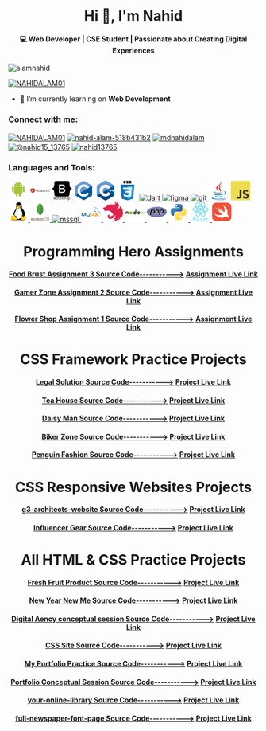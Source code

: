  <img src="https://github.com/alamnahid/portfolio-conceptional-session-practice/assets/138557372/7d886288-1024-411e-8389-507fe9d8c3be" alt="">

<h1 align="center">Hi 👋, I'm Nahid</h1>
<h4 align="center">💻 Web Developer | CSE Student | Passionate about Creating Digital Experiences</h4>

<p align="left"> <img src="https://komarev.com/ghpvc/?username=alamnahid&label=Profile%20views&color=0e75b6&style=flat" alt="alamnahid" /> </p>

<p align="left"> <a href="https://twitter.com/NAHIDALAM01" target="blank"><img src="https://img.shields.io/twitter/follow/NAHIDALAM01?logo=twitter&style=for-the-badge" alt="NAHIDALAM01" /></a> </p>

- 🔭 I’m currently learning on **Web Development**

<h3 align="left">Connect with me:</h3>
<p align="left">
<a href="https://twitter.com/NAHIDALAM01" target="blank"><img align="center" src="https://raw.githubusercontent.com/rahuldkjain/github-profile-readme-generator/master/src/images/icons/Social/twitter.svg" alt="NAHIDALAM01" height="30" width="40" /></a>
<a href="https://linkedin.com/in/nahid-alam-518b431b2" target="blank"><img align="center" src="https://raw.githubusercontent.com/rahuldkjain/github-profile-readme-generator/master/src/images/icons/Social/linked-in-alt.svg" alt="nahid-alam-518b431b2" height="30" width="40" /></a>
<a href="https://kaggle.com/mdnahidalam" target="blank"><img align="center" src="https://raw.githubusercontent.com/rahuldkjain/github-profile-readme-generator/master/src/images/icons/Social/kaggle.svg" alt="mdnahidalam" height="30" width="40" /></a>
<a href="https://www.hackerrank.com/@nahid15_13765" target="blank"><img align="center" src="https://raw.githubusercontent.com/rahuldkjain/github-profile-readme-generator/master/src/images/icons/Social/hackerrank.svg" alt="@nahid15_13765" height="30" width="40" /></a>
<a href="https://codeforces.com/profile/nahid13765" target="blank"><img align="center" src="https://raw.githubusercontent.com/rahuldkjain/github-profile-readme-generator/master/src/images/icons/Social/codeforces.svg" alt="nahid13765" height="30" width="40" /></a>
</p>

<h3 align="left">Languages and Tools:</h3>
<p align="left"> <a href="https://developer.android.com" target="_blank" rel="noreferrer"> <img src="https://raw.githubusercontent.com/devicons/devicon/master/icons/android/android-original-wordmark.svg" alt="android" width="40" height="40"/> </a> <a href="https://angular.io" target="_blank" rel="noreferrer"> <img src="https://raw.githubusercontent.com/devicons/devicon/master/icons/angularjs/angularjs-original-wordmark.svg" alt="angularjs" width="40" height="40"/> </a> <a href="https://getbootstrap.com" target="_blank" rel="noreferrer"> <img src="https://raw.githubusercontent.com/devicons/devicon/master/icons/bootstrap/bootstrap-plain-wordmark.svg" alt="bootstrap" width="40" height="40"/> </a> <a href="https://www.cprogramming.com/" target="_blank" rel="noreferrer"> <img src="https://raw.githubusercontent.com/devicons/devicon/master/icons/c/c-original.svg" alt="c" width="40" height="40"/> </a> <a href="https://www.w3schools.com/cpp/" target="_blank" rel="noreferrer"> <img src="https://raw.githubusercontent.com/devicons/devicon/master/icons/cplusplus/cplusplus-original.svg" alt="cplusplus" width="40" height="40"/> </a> <a href="https://www.w3schools.com/css/" target="_blank" rel="noreferrer"> <img src="https://raw.githubusercontent.com/devicons/devicon/master/icons/css3/css3-original-wordmark.svg" alt="css3" width="40" height="40"/> </a> <a href="https://dart.dev" target="_blank" rel="noreferrer"> <img src="https://www.vectorlogo.zone/logos/dartlang/dartlang-icon.svg" alt="dart" width="40" height="40"/> </a> <a href="https://www.figma.com/" target="_blank" rel="noreferrer"> <img src="https://www.vectorlogo.zone/logos/figma/figma-icon.svg" alt="figma" width="40" height="40"/> </a> <a href="https://git-scm.com/" target="_blank" rel="noreferrer"> <img src="https://www.vectorlogo.zone/logos/git-scm/git-scm-icon.svg" alt="git" width="40" height="40"/> </a> <a href="https://www.java.com" target="_blank" rel="noreferrer"> <img src="https://raw.githubusercontent.com/devicons/devicon/master/icons/java/java-original.svg" alt="java" width="40" height="40"/> </a> <a href="https://developer.mozilla.org/en-US/docs/Web/JavaScript" target="_blank" rel="noreferrer"> <img src="https://raw.githubusercontent.com/devicons/devicon/master/icons/javascript/javascript-original.svg" alt="javascript" width="40" height="40"/> </a> <a href="https://www.linux.org/" target="_blank" rel="noreferrer"> <img src="https://raw.githubusercontent.com/devicons/devicon/master/icons/linux/linux-original.svg" alt="linux" width="40" height="40"/> </a> <a href="https://www.mongodb.com/" target="_blank" rel="noreferrer"> <img src="https://raw.githubusercontent.com/devicons/devicon/master/icons/mongodb/mongodb-original-wordmark.svg" alt="mongodb" width="40" height="40"/> </a> <a href="https://www.microsoft.com/en-us/sql-server" target="_blank" rel="noreferrer"> <img src="https://www.svgrepo.com/show/303229/microsoft-sql-server-logo.svg" alt="mssql" width="40" height="40"/> </a> <a href="https://www.mysql.com/" target="_blank" rel="noreferrer"> <img src="https://raw.githubusercontent.com/devicons/devicon/master/icons/mysql/mysql-original-wordmark.svg" alt="mysql" width="40" height="40"/> </a> <a href="https://nestjs.com/" target="_blank" rel="noreferrer"> <img src="https://raw.githubusercontent.com/devicons/devicon/master/icons/nestjs/nestjs-plain.svg" alt="nestjs" width="40" height="40"/> </a> <a href="https://nodejs.org" target="_blank" rel="noreferrer"> <img src="https://raw.githubusercontent.com/devicons/devicon/master/icons/nodejs/nodejs-original-wordmark.svg" alt="nodejs" width="40" height="40"/> </a> <a href="https://www.php.net" target="_blank" rel="noreferrer"> <img src="https://raw.githubusercontent.com/devicons/devicon/master/icons/php/php-original.svg" alt="php" width="40" height="40"/> </a> <a href="https://www.python.org" target="_blank" rel="noreferrer"> <img src="https://raw.githubusercontent.com/devicons/devicon/master/icons/python/python-original.svg" alt="python" width="40" height="40"/> </a> <a href="https://reactjs.org/" target="_blank" rel="noreferrer"> <img src="https://raw.githubusercontent.com/devicons/devicon/master/icons/react/react-original-wordmark.svg" alt="react" width="40" height="40"/> </a> <a href="https://developer.apple.com/swift/" target="_blank" rel="noreferrer"> <img src="https://raw.githubusercontent.com/devicons/devicon/master/icons/swift/swift-original.svg" alt="swift" width="40" height="40"/> </a> </p>


<h1 align="center">Programming Hero Assignments</h1>
<h4 align="center"><a href="https://github.com/alamnahid/fruit-brust-assignment-3">Food Brust Assignment 3 Source Code-----------></a>
        <a href="https://alamnahid.github.io/fruit-brust-assignment-3/">Assignment Live Link</a></h4>
<h4 align="center"><a href="https://github.com/alamnahid/gamer-zone-assignment2">Gamer Zone Assignment 2 Source Code-----------></a>
        <a href="https://alamnahid.github.io/gamer-zone-assignment2/">Assignment Live Link</a></h4>
        <h4 align="center"><a href="https://github.com/alamnahid/Flower-shop-assignment">Flower Shop Assignment 1 Source Code-----------></a>
            <a href="https://alamnahid.github.io/Flower-shop-assignment/">Assignment Live Link</a></h4>

<h1 align="center">CSS Framework Practice Projects</h1>
<h4 align="center"><a href="https://github.com/alamnahid/legal-solution-landing-page">Legal Solution Source Code-----------></a>
        <a href="https://alamnahid.github.io/legal-solution-landing-page/">Project Live Link</a></h4>
        <h4 align="center"><a href="https://github.com/alamnahid/tea-house-landing-page-tailwind-daisy">Tea House Source Code-----------></a>
        <a href="https://alamnahid.github.io/tea-house-landing-page-tailwind-daisy/">Project Live Link</a></h4>
        <h4 align="center"><a href="https://github.com/alamnahid/daisy-man-practice-daisy">Daisy Man Source Code-----------></a>
        <a href="https://alamnahid.github.io/daisy-man-practice-daisy/">Project Live Link</a></h4>
        <h4 align="center"><a href="https://github.com/alamnahid/biker-zone-landing-page-design">Biker Zone Source Code-----------></a>
        <a href="https://alamnahid.github.io/biker-zone-landing-page-design/#slide1">Project Live Link</a></h4>
         <h4 align="center"><a href="https://github.com/alamnahid/penguin-fashion-landing-page-main">Penguin Fashion Source Code-----------></a>
        <a href="https://alamnahid.github.io/penguin-fashion-landing-page-main/">Project Live Link</a></h4>
        
<h1 align="center">CSS Responsive Websites Projects</h1>
        <h4 align="center"><a href="https://github.com/alamnahid/g3-architects-website">g3-architects-website Source Code-----------></a>
        <a href="https://alamnahid.github.io/g3-architects-website/">Project Live Link</a></h4>
        <h4 align="center"><a href="https://github.com/alamnahid/Influencer-gear-task">Influencer Gear Source Code-----------></a>
            <a href="https://alamnahid.github.io/Influencer-gear-task/">Project Live Link</a></h4>


<h1 align="center">All HTML & CSS Practice Projects</h1>
<h4 align="center"><a href="https://github.com/alamnahid/fresh-fruit-product-landing-page-design">Fresh Fruit Product Source Code-----------></a>
        <a href="https://alamnahid.github.io/fresh-fruit-product-landing-page-design/">Project Live Link</a></h4>
        <h4 align="center"><a href="https://github.com/alamnahid/new-year-new-me-frontend-design">New Year New Me Source Code-----------></a>
        <a href="https://alamnahid.github.io/new-year-new-me-frontend-design/">Project Live Link</a></h4>
        <h4 align="center"><a href="https://github.com/alamnahid/digital-agency-design-conceptual-session">Digital Aency conceptual session Source Code-----------></a>
        <a href="https://alamnahid.github.io/digital-agency-design-conceptual-session/">Project Live Link</a></h4>
        <h4 align="center"><a href="https://github.com/alamnahid/css-my-site">CSS Site Source Code-----------></a>
        <a href="https://alamnahid.github.io/css-my-site/">Project Live Link</a></h4>
        <h4 align="center"><a href="https://github.com/alamnahid/portfolio">My Portfolio Practice Source Code-----------></a>
        <a href="https://alamnahid.github.io/portfolio/">Project Live Link</a></h4>
        <h4 align="center"><a href="https://github.com/alamnahid/portfolio-conceptional-session-practice">Portfolio Conceptual Session Source Code-----------></a>
        <a href="https://alamnahid.github.io/portfolio-conceptional-session-practice/">Project Live Link</a></h4>
        <h4 align="center"><a href="https://github.com/alamnahid/your-online-library-frontend">your-online-library Source Code-----------></a>
        <a href="https://alamnahid.github.io/your-online-library-frontend/">Project Live Link</a></h4>
        <h4 align="center"><a href="https://github.com/alamnahid/full-newspaper-font-page">full-newspaper-font-page Source Code-----------></a>
        <a href="https://alamnahid.github.io/full-newspaper-font-page/">Project Live Link</a></h4>
     

